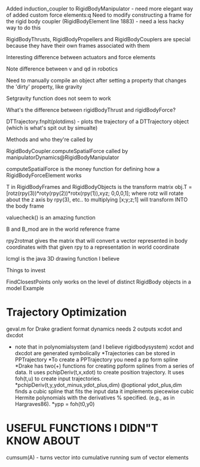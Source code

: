 Added induction_coupler to RigidBodyManipulator - need more elegant way of added custom force elements:q
Need to modify constructing a frame for the rigid body coupler (RigidBodyElement line 1883) - need a less hacky way to do this

RigidBodyThrusts, RigidBodyPropellers and RigidBodyCouplers are special because they have their own frames associated with them

Interesting difference between actuators and force elements

Note difference between v and qd in robotics

Need to manually compile an object after setting a property that changes the 'dirty' property, like gravity

Setgravity function does not seem to work

What's the difference between rigidBodyThrust and rigidBodyForce?

DTTrajectory.fnplt(plotdims) - plots the trajectory of a DTTrajectory object (which is what's spit out by simualte)

Methods and who they're called by

RigidBodyCoupler.computeSpatialForce called by manipulatorDynamics@RigidBodyManipulator

computeSpatialForce is the money function for defining how a RigidBodyForceElement works

T in RigidBodyFrames and RigidBodyObjects is the transform matrix 
 obj.T = [rotz(rpy(3))*roty(rpy(2))*rotx(rpy(1)),xyz; 0,0,0,1]; where rotz will rotate about the z axis by rpy(3), etc.. to multiplying [x;y;z;1] will transform INTO the body frame

 valuecheck() is an amazing function

 B and B_mod are in the world reference frame 

 rpy2rotmat gives the matrix that will convert a vector represented in body coordinates with that given rpy to a representation in world coordinate

 lcmgl is the java 3D drawing function I believe

 Things to invest

 FindClosestPoints only works on the level of distinct RigidBody objects in a model
 Example

 Trajectory Optimization
 ======================
 geval.m for Drake gradient format
 dynamics needs 2 outputs xcdot and dxcdot
 * note that in polynomialsystem (and I believe rigidbodysystem) xcdot and dxcdot are generated symbolically
 *Trajectories can be stored in PPTrajectory
 *To create a PPTrajectory you need a pp form spline
 *Drake has two(+) functions for creating ppform splines from a series of data. It uses pchipDeriv(t,x,xdot) to create position trajectory. It uses foh(t,u) to create input trajectories.
 *pchipDeriv(t,y,ydot_minus,ydot_plus,dim) @optional ydot_plus,dim finds a cubic spline that fits the input data
  it implements piecewise cubic Hermite polynomials with the derivatives
  % specified.  (e.g., as in Hargraves86).
  *ypp = foh(t0,y0)

  USEFUL FUNCTIONS I DIDN"T KNOW ABOUT
  ====================================
  cumsum(A) - turns vector into cumulative running sum of vector elements
